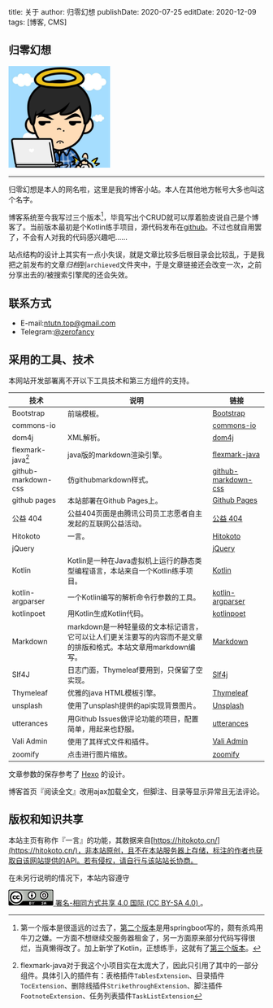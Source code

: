 title: 关于
author: 归零幻想
publishDate: 2020-07-25
editDate: 2020-12-09
tags: [博客, CMS]

<!--config-->

## 归零幻想

<img alt="归零幻想" src="/res/img/avatar.jpg" width="200px">

---

归零幻想是本人的网名啦，这里是我的博客小站。本人在其他地方帐号大多也叫这个名字。

博客系统至今我写过三个版本[^1]，毕竟写出个CRUD就可以厚着脸皮说自己是个博客了。当前版本最初是个Kotlin练手项目，源代码发布在[github](https://github.com/zerofancy/kmdblog)。不过也就自用罢了，不会有人对我的代码感兴趣吧……

<!--summary-->

[^1]: 第一个版本是很遥远的过去了，[第二个版本](https://github.com/zerofancy/blogSystem)是用springboot写的，颇有杀鸡用牛刀之嫌。一方面不想继续交服务器租金了，另一方面原来部分代码写得很烂，当真懒得改了。加上新学了Kotlin，正想练手，这就有了[第三个版本](https://github.com/zerofancy/kmdblog)。

站点结构的设计上其实有一点小失误，就是文章比较多后根目录会比较乱，于是我把之前发布的文章*归档*到`archieved`文件夹中，于是文章链接还会改变一次，之前分享出去的/被搜索引擎爬的还会失效。

## 联系方式

- E-mail:[ntutn.top@gmail.com](mailto:ntutn.top@gmail.com)
- Telegram:[@zerofancy](https://t.me/zerofancy)

## 采用的工具、技术

本网站开发部署离不开以下工具技术和第三方组件的支持。

|技术|说明|链接|
|---|---|---|
|Bootstrap|前端模板。|[Bootstrap](https://getbootstrap.com/)|
|commons-io|&nbsp;|[commons-io](https://commons.apache.org/proper/commons-io/)|
|dom4j|XML解析。|[dom4j](https://dom4j.github.io/)|
|flexmark-java[^2]|java版的markdown渲染引擎。|[flexmark-java](https://github.com/vsch/flexmark-java)|
|github-markdown-css|仿githubmarkdown样式。|[github-markdown-css](https://github.com/sindresorhus/github-markdown-css)|
|github pages|本站部署在Github Pages上。|[Github Pages](https://pages.github.com/)|
|公益 404|公益404页面是由腾讯公司员工志愿者自主发起的互联网公益活动。|[公益 404](https://www.qq.com/404/)|
|Hitokoto|一言。|[Hitokoto](https://hitokoto.cn/)|
|jQuery|&nbsp;|[jQuery](https://jquery.com/)|
|Kotlin|Kotlin是一种在Java虚拟机上运行的静态类型编程语言，本站来自一个Kotlin练手项目。|[Kotlin](https://kotlinlang.org/)|
|kotlin-argparser|一个Kotlin编写的解析命令行参数的工具。|[kotlin-argparser](https://github.com/xenomachina/kotlin-argparser)|
|kotlinpoet|用Kotlin生成Kotlin代码。|[kotlinpoet](https://square.github.io/kotlinpoet/)|
|Markdown|markdown是一种轻量级的文本标记语言，它可以让人们更关注要写的内容而不是文章的排版和格式。本站文章用markdown编写。|[Markdown](https://zh.wikipedia.org/wiki/Markdown)|
|Slf4J|日志门面，Thymeleaf要用到，只保留了空实现。|[Slf4j](http://www.slf4j.org/)|
|Thymeleaf|优雅的java HTML模板引擎。|[Thymeleaf](https://www.thymeleaf.org/)|
|unsplash|使用了unsplash提供的api实现背景图片。|[Unsplash](https://unsplash.com/)|
|utterances|用Github Issues做评论功能的项目，配置简单，用起来也舒服。|[utterances](https://utteranc.es/)|
|Vali Admin|使用了其样式文件和插件。|[Vali Admin](https://github.com/pratikborsadiya/vali-admin)|
|zoomify|点击进行图片缩放。|[zoomify](https://github.com/indrimuska/zoomify)|

文章参数的保存参考了 [Hexo](https://hexo.io/zh-cn/) 的设计。

[^2]:flexmark-java对于我这个小项目实在太庞大了，因此只引用了其中的一部分组件。具体引入的插件有：表格插件`TablesExtension`、目录插件`TocExtension`、删除线插件`StrikethroughExtension`、脚注插件`FootnoteExtension`、任务列表插件`TaskListExtension`

博客首页『阅读全文』改用ajax加载全文，但脚注、目录等显示异常且无法评论。

## 版权和知识共享

本站主页有称作『一言』的功能，其数据来自[https://hitokoto.cn/](https://hitokoto.cn/)，非本站原创，且不在本站服务器上存储，标注的作者也获取自该网站提供的API。若有侵权，请自行与该站站长协商。

在未另行说明的情况下，本站内容遵守

<a href="https://creativecommons.org/licenses/by-sa/4.0/deed.zh"><img alt="CC-BY-SA" src="/res/img/cc-by-sa.png">&nbsp;署名-相同方式共享 4.0 国际 (CC BY-SA 4.0) </a>。